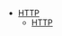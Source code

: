 <!--
 * @Author: JDR
 * @Date: 2020-08-03 16:30:31
 * @LastEditTime: 2020-09-21 13:59:07
 * @LastEditors: Please set LastEditors
 * @Description: 侧边栏
 * @FilePath: \JDR_Blog\docs\sidebar.md
--> 
* [HTTP](Front_End/HTTP/)
  * [HTTP](Front_End/HTTP/HTTP.md)
